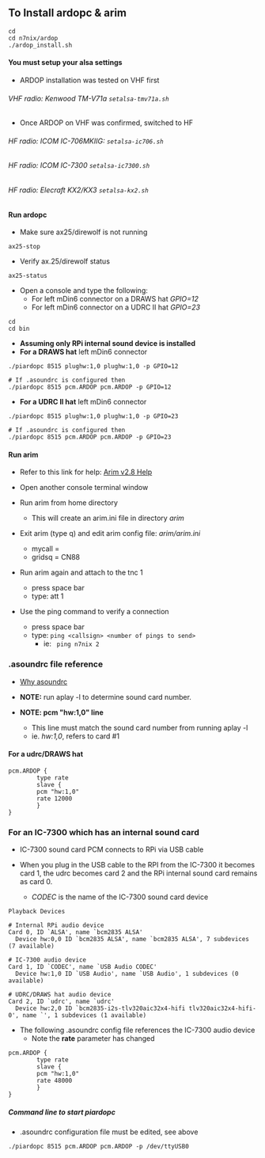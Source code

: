 ## To Install ardopc & arim

```
cd
cd n7nix/ardop
./ardop_install.sh
```
#### You must setup your alsa settings
* ARDOP installation was tested on VHF first
###### VHF radio: Kenwood TM-V71a ``` setalsa-tmv71a.sh ```
* Once ARDOP on VHF was confirmed, switched to HF

###### HF radio: ICOM IC-706MKIIG: ``` setalsa-ic706.sh ```
###### HF radio: ICOM IC-7300 ``` setalsa-ic7300.sh ```
###### HF radio: Elecraft KX2/KX3 ``` setalsa-kx2.sh ```

#### Run ardopc
* Make sure ax25/direwolf is not running
```
ax25-stop
```
* Verify ax.25/direwolf status
```
ax25-status
```
* Open a console and type the following:
  * For left mDin6 connector on a DRAWS hat _GPIO=12_
  * For left mDin6 connector on a UDRC II hat _GPIO=23_

```
cd
cd bin
```
* __Assuming only RPi internal sound device is installed__
* __For a DRAWS hat__ left mDin6 connector
```
./piardopc 8515 plughw:1,0 plughw:1,0 -p GPIO=12

# If .asoundrc is configured then
./piardopc 8515 pcm.ARDOP pcm.ARDOP -p GPIO=12
```
* __For a UDRC II hat__ left mDin6 connector
```
./piardopc 8515 plughw:1,0 plughw:1,0 -p GPIO=23

# If .asoundrc is configured then
./piardopc 8515 pcm.ARDOP pcm.ARDOP -p GPIO=23
```

#### Run arim
* Refer to this link for help: [Arim v2.8 Help](https://www.whitemesa.net/arim/arim.html)
* Open another console terminal window
* Run arim from home directory
  * This will create an arim.ini file in directory _arim_
* Exit arim (type q) and edit arim config file: _arim/arim.ini_
  * mycall =
  * gridsq = CN88

* Run arim again and attach to the tnc 1
  * press space bar
  * type: att 1

* Use the ping command to verify a connection
  * press space bar
  * type: ```ping <callsign> <number of pings to send>```
    * ie: ``` ping n7nix 2```


### .asoundrc file reference

* [Why asoundrc](https://www.alsa-project.org/wiki/Asoundrc)

* __NOTE:__ run aplay -l to determine sound card number.
* __NOTE: pcm "hw:1,0" line__
  * This line must match the sound card number from running aplay -l
  * ie. _hw:1,0_, refers to card #1


#### For a udrc/DRAWS hat


```
pcm.ARDOP {
        type rate
        slave {
        pcm "hw:1,0"
        rate 12000
        }
}
```

### For an IC-7300 which has an internal sound card

* IC-7300 sound card PCM connects to RPi via USB cable

* When you plug in the USB cable to the RPI from the IC-7300 it
becomes card 1, the udrc becomes card 2 and the RPi internal sound
card remains as card 0.
  * _CODEC_ is the name of the IC-7300 sound card device

```
Playback Devices

# Internal RPi audio device
Card 0, ID `ALSA', name `bcm2835 ALSA'
  Device hw:0,0 ID `bcm2835 ALSA', name `bcm2835 ALSA', 7 subdevices (7 available)

# IC-7300 audio device
Card 1, ID `CODEC', name `USB Audio CODEC'
  Device hw:1,0 ID `USB Audio', name `USB Audio', 1 subdevices (0 available)

# UDRC/DRAWS hat audio device
Card 2, ID `udrc', name `udrc'
  Device hw:2,0 ID `bcm2835-i2s-tlv320aic32x4-hifi tlv320aic32x4-hifi-0', name `', 1 subdevices (1 available)
```

* The following .asoundrc config file references the IC-7300 audio device
  * Note the __rate__ parameter has changed
```
pcm.ARDOP {
        type rate
        slave {
        pcm "hw:1,0"
        rate 48000
        }
}
```
##### Command line to start piardopc

* .asoundrc configuration file must be edited, see above

```
./piardopc 8515 pcm.ARDOP pcm.ARDOP -p /dev/ttyUSB0
```
